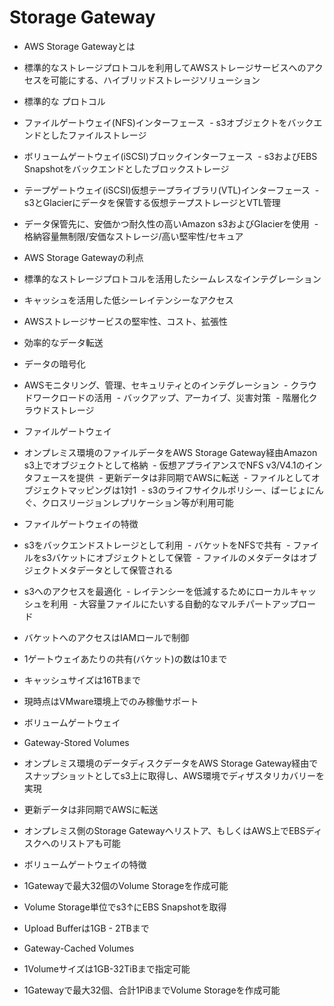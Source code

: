 # Storage Gateway
- AWS Storage Gatewayとは
 - 標準的なストレージプロトコルを利用してAWSストレージサービスへのアクセスを可能にする、ハイブリッドストレージソリューション

- 標準的な プロトコル
 - ファイルゲートウェイ(NFS)インターフェース
  - s3オブジェクトをバックエンドとしたファイルストレージ
 - ボリュームゲートウェイ(iSCSI)ブロックインターフェース
  - s3およびEBS Snapshotをバックエンドとしたブロックストレージ
 - テープゲートウェイ(iSCSI)仮想テープライブラリ(VTL)インターフェース
  - s3とGlacierにデータを保管する仮想テープストレージとVTL管理
 
 - データ保管先に、安価かつ耐久性の高いAmazon s3およびGlacierを使用
  - 格納容量無制限/安価なストレージ/高い堅牢性/セキュア
  
- AWS Storage Gatewayの利点
 - 標準的なストレージプロトコルを活用したシームレスなインテグレーション
 - キャッシュを活用した低シーレイテンシーなアクセス
 - AWSストレージサービスの堅牢性、コスト、拡張性
 - 効率的なデータ転送
 - データの暗号化
 - AWSモニタリング、管理、セキュリティとのインテグレーション
  - クラウドワークロードの活用
  - バックアップ、アーカイブ、災害対策
  - 階層化クラウドストレージ
  
- ファイルゲートウェイ
 - オンプレミス環境のファイルデータをAWS Storage Gateway経由Amazon s3上でオブジェクトとして格納
  - 仮想アプライアンスでNFS v3/V4.1のインタフェースを提供
  - 更新データは非同期でAWSに転送
  - ファイルとしてオブジェクトマッピングは1対1
  - s3のライフサイクルポリシー、ばーじょにんぐ、クロスリージョンレプリケーション等が利用可能
  
- ファイルゲートウェイの特徴
 - s3をバックエンドストレージとして利用
  - バケットをNFSで共有
  - ファイルをs3バケットにオブジェクトとして保管
  - ファイルのメタデータはオブジェクトメタデータとして保管される
 - s3へのアクセスを最適化
  - レイテンシーを低減するためにローカルキャッシュを利用
  - 大容量ファイルにたいする自動的なマルチパートアップロード
 - バケットへのアクセスはIAMロールで制御
 - 1ゲートウェイあたりの共有(バケット)の数は10まで
 - キャッシュサイズは16TBまで
 - 現時点はVMware環境上でのみ稼働サポート
 
- ボリュームゲートウェイ 
 - Gateway-Stored Volumes
 - オンプレミス環境のデータディスクデータをAWS Storage Gateway経由でスナップショットとしてs3上に取得し、AWS環境でディザスタリカバリーを実現
 - 更新データは非同期でAWSに転送
 - オンプレミス側のStorage Gatewayへリストア、もしくはAWS上でEBSディスクへのリストアも可能

- ボリュームゲートウェイの特徴
 - 1Gatewayで最大32個のVolume Storageを作成可能
 - Volume Storage単位でs3↑にEBS Snapshotを取得
 - Upload Bufferは1GB - 2TBまで
 
- Gateway-Cached Volumes
 - 1Volumeサイズは1GB-32TiBまで指定可能
 - 1Gatewayで最大32個、合計1PiBまでVolume Storageを作成可能
 

 
 
 
